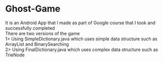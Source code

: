 # Ghost-Game
It is an Android App that I made as part of  Google course that I took and successfully completed  
There are two versions of the game  
    1> Using SimpleDictionary.java which uses simple data structure such as ArrayList and BinarySearching  
    2> Using FinalDictionary.java which uses complex data structure such as TrieNode
